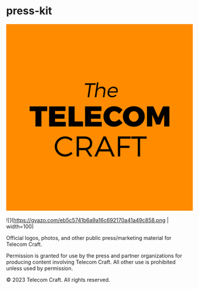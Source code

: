 # press-kit

![Telecom Craft Logo](Telecom%20Craft%20Logo%20Square.svg )

![](https://gyazo.com/eb5c5741b6a9a16c692170a41a49c858.png | width=100)

Official logos, photos, and other public press/marketing material for Telecom Craft.

Permission is granted for use by the press and partner organizations for producing content involving Telecom Craft. All other use is prohibited unless used by permission.

&copy; 2023 Telecom Craft. All rights reserved.
